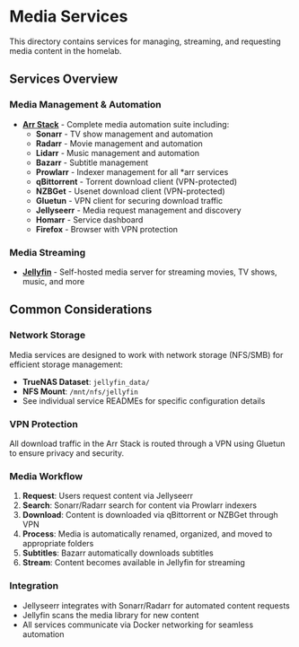 # Media Services

This directory contains services for managing, streaming, and requesting media content in the homelab.

## Services Overview

### Media Management & Automation
- **[Arr Stack](./arr-stack/README.md)** - Complete media automation suite including:
  - **Sonarr** - TV show management and automation
  - **Radarr** - Movie management and automation
  - **Lidarr** - Music management and automation
  - **Bazarr** - Subtitle management
  - **Prowlarr** - Indexer management for all *arr services
  - **qBittorrent** - Torrent download client (VPN-protected)
  - **NZBGet** - Usenet download client (VPN-protected)
  - **Gluetun** - VPN client for securing download traffic
  - **Jellyseerr** - Media request management and discovery
  - **Homarr** - Service dashboard
  - **Firefox** - Browser with VPN protection

### Media Streaming
- **[Jellyfin](./jellyfin/README.md)** - Self-hosted media server for streaming movies, TV shows, music, and more

## Common Considerations

### Network Storage
Media services are designed to work with network storage (NFS/SMB) for efficient storage management:
- **TrueNAS Dataset**: `jellyfin_data/`
- **NFS Mount**: `/mnt/nfs/jellyfin`
- See individual service READMEs for specific configuration details

### VPN Protection
All download traffic in the Arr Stack is routed through a VPN using Gluetun to ensure privacy and security.

### Media Workflow
1. **Request**: Users request content via Jellyseerr
2. **Search**: Sonarr/Radarr search for content via Prowlarr indexers
3. **Download**: Content is downloaded via qBittorrent or NZBGet through VPN
4. **Process**: Media is automatically renamed, organized, and moved to appropriate folders
5. **Subtitles**: Bazarr automatically downloads subtitles
6. **Stream**: Content becomes available in Jellyfin for streaming

### Integration
- Jellyseerr integrates with Sonarr/Radarr for automated content requests
- Jellyfin scans the media library for new content
- All services communicate via Docker networking for seamless automation
